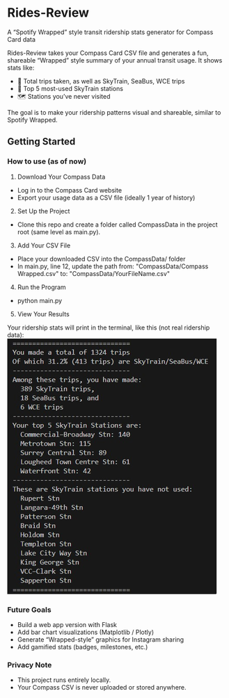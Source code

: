 # Rides-Review

A “Spotify Wrapped” style transit ridership stats generator for Compass Card data

Rides-Review takes your Compass Card CSV file and generates a fun, shareable “Wrapped” style summary of your annual transit usage.
It shows stats like:
- 🎉 Total trips taken, as well as SkyTrain, SeaBus, WCE trips
- 🚉 Top 5 most-used SkyTrain stations
- 🗺️ Stations you’ve never visited

The goal is to make your ridership patterns visual and shareable, similar to Spotify Wrapped.

## Getting Started

### How to use (as of now)
1. Download Your Compass Data
- Log in to the Compass Card website
- Export your usage data as a CSV file (ideally 1 year of history)
2. Set Up the Project
- Clone this repo and create a folder called CompassData in the project root (same level as main.py).
3. Add Your CSV File
- Place your downloaded CSV into the CompassData/ folder
- In main.py, line 12, update the path from:
"CompassData/Compass Wrapped.csv"
to:
"CompassData/YourFileName.csv"
4. Run the Program
- python main.py
5. View Your Results

Your ridership stats will print in the terminal, like this (not real ridership data):
![Sample Output](Images/Screenshot%202025-09-08%20214851.jpg)

### Future Goals
- Build a web app version with Flask
- Add bar chart visualizations (Matplotlib / Plotly)
- Generate “Wrapped-style” graphics for Instagram sharing
- Add gamified stats (badges, milestones, etc.)

### Privacy Note
- This project runs entirely locally.
- Your Compass CSV is never uploaded or stored anywhere.